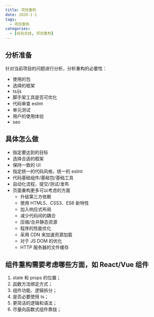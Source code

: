 ```yaml
---
title: 项目重构
date: 2020-1-1
tags:
  - 项目重构
categories:
  - [经验总结, 项目重构]
---
```


## 分析准备

针对当前项目的问题进行分析，分析重构的必要性：

- 使用的包
- 选择的框架
- ts/js
- 脚手架工具是否可优化
- 代码审查 eslint
- 单元测试
- 用户的使用体验
- seo

## 具体怎么做

- 指定要达到的目标
- 选择合适的框架
- 保持一致的 UI
- 指定统一的代码风格，统一的 eslint
- 代码基础组件/基础包/基础工具
- 自动化流程，提交/测试/发布
- 页面重构更多可以考虑的方面
  - 升级第三方依赖
  - 使用 HTML5、CSS3、ES6 新特性
  - 加入响应式布局
  - 减少代码间的耦合
  - 压缩/合并静态资源
  - 程序的性能优化
  - 采用 CDN 来加速资源加载
  - 对于 JS DOM 的优化
  - HTTP 服务器的文件缓存

## 组件重构需要考虑哪些方面，如 React/Vue 组件

1. state 和 props 的位置；
2. 函数方法绑定方式；
3. 组件功能、逻辑拆分；
4. 是否必要使用 ts；
5. 更简洁的逻辑和语法；
6. 尽量向函数式组件靠拢；
